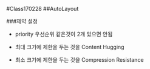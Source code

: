 #Class170228
##AutoLayout


###제약 설정

* priority 우선순위 같은것이 2개 있으면 안됨


* 최대 크기에 제한을 두는 것을 Content Hugging
* 최소 크기에 제한을 두는 것을 Compression Resistance